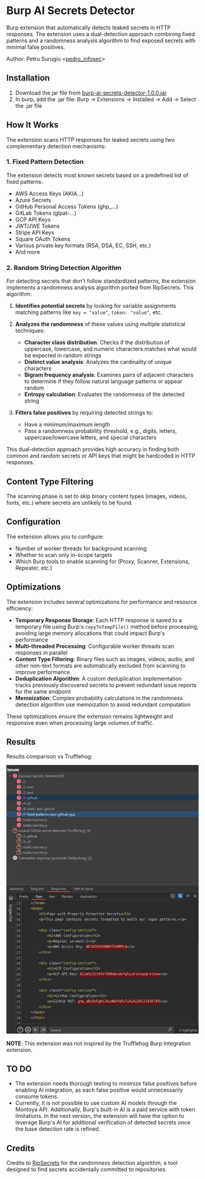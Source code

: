 # Burp AI Secrets Detector
Burp extension that automatically detects leaked secrets in HTTP responses. The extension uses a dual-detection approach combining fixed patterns and a randomness analysis algorithm to find exposed secrets with minimal false positives.

Author: Petru Surugiu <[pedro_infosec](https://x.com/pedro_infosec)>

## Installation

1. Download the jar file from [burp-ai-secrets-detector-1.0.0.jar](https://raw.githubusercontent.com/slicingmelon/burp-ai-secrets-detector/refs/heads/main/build/libs/burp-ai-secrets-detector-1.0.0.jar)
2. In burp, add the .jar file: Burp → Extensions → Installed → Add → Select the .jar file

## How It Works

The extension scans HTTP responses for leaked secrets using two complementary detection mechanisms:

### 1. Fixed Pattern Detection

The extension detects most known secrets based on a predefined list of fixed patterns:

- AWS Access Keys (AKIA...)
- Azure Secrets
- GitHub Personal Access Tokens (ghp_...)
- GitLab Tokens (glpat-...)
- GCP API Keys
- JWT/JWE Tokens
- Stripe API Keys
- Square OAuth Tokens
- Various private key formats (RSA, DSA, EC, SSH, etc.)
- And more


### 2. Random String Detection Algorithm

For detecting secrets that don't follow standardized patterns, the extension implements a randomness analysis algorithm ported from RipSecrets. This algorithm:

1. **Identifies potential secrets** by looking for variable assignments matching patterns like `key = "value"`, `token: "value"`, etc.

2. **Analyzes the randomness** of these values using multiple statistical techniques:
   - **Character class distribution**: Checks if the distribution of uppercase, lowercase, and numeric characters matches what would be expected in random strings
   - **Distinct value analysis**: Analyzes the cardinality of unique characters
   - **Bigram frequency analysis**: Examines pairs of adjacent characters to determine if they follow natural language patterns or appear random
   - **Entropy calculation**: Evaluates the randomness of the detected string

3. **Filters false positives** by requiring detected strings to:
   - Have a minimum/maximum length
   - Pass a randomness probability threshold, e.g., digits, letters, uppercase/lowercase letters, and special characters

This dual-detection approach provides high accuracy in finding both common and random secrets or API keys that might be hardcoded in HTTP responses.

## Content Type Filtering

The scanning phase is set to skip binary content types (images, videos, fonts, etc.) where secrets are unlikely to be found.

## Configuration

The extension allows you to configure:
- Number of worker threads for background scanning
- Whether to scan only in-scope targets
- Which Burp tools to enable scanning for (Proxy, Scanner, Extensions, Repeater, etc.)

## Optimizations

The extension includes several optimizations for performance and resource efficiency:

- **Temporary Response Storage**: Each HTTP response is saved to a temporary file using Burp's `copyToTempFile()` method before processing, avoiding large memory allocations that could impact Burp's performance
- **Multi-threaded Processing**: Configurable worker threads scan responses in parallel
- **Content Type Filtering**: Binary files such as images, videos, audio, and other non-text formats are automatically excluded from scanning to improve performance
- **Deduplication Algorithm**: A custom deduplication implementation tracks previously discovered secrets to prevent redundant issue reports for the same endpoint
- **Memoization**: Complex probability calculations in the randomness detection algorithm use memoization to avoid redundant computation

These optimizations ensure the extension remains lightweight and responsive even when processing large volumes of traffic.

## Results

Results comparison vs Trufflehog:

![Results](./images/burp-secrets-detector-vs-trufflehog.jpg)

**NOTE**: This extension was not inspired by the Trufflehog Burp Integration extension.

## TO DO

- The extension needs thorough testing to minimize false positives before enabling AI integration, as each false positive would unnecessarily consume tokens.
- Currently, it is not possible to use custom AI models through the Montoya API. Additionally, Burp's built-in AI is a paid service with token limitations. In the next version, the extension will have the option to leverage Burp's AI for additional verification of detected secrets once the base detection rate is refined.
  
## Credits

Credits to [RipSecrets](https://github.com/sirwart/ripsecrets) for the randomness detection algorithm, a tool designed to find secrets accidentally committed to repositories.
